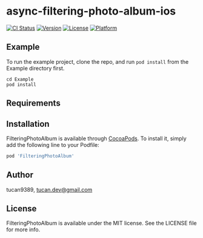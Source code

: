 # async-filtering-photo-album-ios

[![CI Status](https://img.shields.io/travis/tucan9389/FilteringPhotoAlbum.svg?style=flat)](https://travis-ci.org/tucan9389/FilteringPhotoAlbum)
[![Version](https://img.shields.io/cocoapods/v/FilteringPhotoAlbum.svg?style=flat)](https://cocoapods.org/pods/FilteringPhotoAlbum)
[![License](https://img.shields.io/cocoapods/l/FilteringPhotoAlbum.svg?style=flat)](https://cocoapods.org/pods/FilteringPhotoAlbum)
[![Platform](https://img.shields.io/cocoapods/p/FilteringPhotoAlbum.svg?style=flat)](https://cocoapods.org/pods/FilteringPhotoAlbum)

## Example

To run the example project, clone the repo, and run `pod install` from the Example directory first.

```shell
cd Example
pod install
```

## Requirements

## Installation

FilteringPhotoAlbum is available through [CocoaPods](https://cocoapods.org). To install
it, simply add the following line to your Podfile:

```ruby
pod 'FilteringPhotoAlbum'
```

## Author

tucan9389, tucan.dev@gmail.com

## License

FilteringPhotoAlbum is available under the MIT license. See the LICENSE file for more info.

